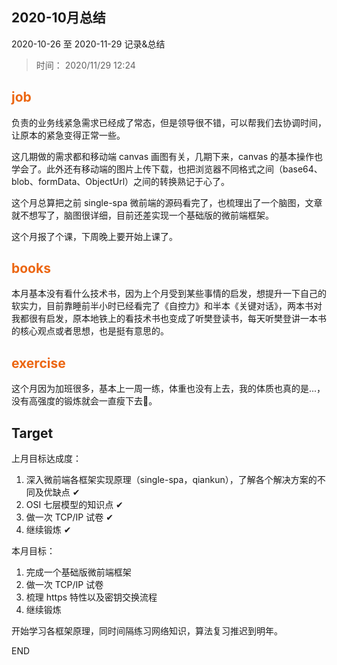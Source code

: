 ## 2020-10月总结

2020-10-26 至 2020-11-29 记录&总结
 
> 时间： 2020/11/29 12:24

## <span class="important-font">job</span>

负责的业务线紧急需求已经成了常态，但是领导很不错，可以帮我们去协调时间，让原本的紧急变得正常一些。

这几期做的需求都和移动端 canvas 画图有关，几期下来，canvas 的基本操作也学会了。此外还有移动端的图片上传下载，也把浏览器不同格式之间（base64、blob、formData、ObjectUrl）之间的转换熟记于心了。

这个月总算把之前 single-spa 微前端的源码看完了，也梳理出了一个脑图，文章就不想写了，脑图很详细，目前还差实现一个基础版的微前端框架。

这个月报了个课，下周晚上要开始上课了。

## <span class="important-font">books</span>

本月基本没有看什么技术书，因为上个月受到某些事情的启发，想提升一下自己的软实力，目前靠睡前半小时已经看完了《自控力》和半本《关键对话》，两本书对我都很有启发，原本地铁上的看技术书也变成了听樊登读书，每天听樊登讲一本书的核心观点或者思想，也是挺有意思的。

## <span class="important-font">exercise</span>

这个月因为加班很多，基本上一周一练，体重也没有上去，我的体质也真的是...，没有高强度的锻炼就会一直瘦下去🤮。

## Target

上月目标达成度：
1. 深入微前端各框架实现原理（single-spa，qiankun），了解各个解决方案的不同及优缺点 ✔
2. OSI 七层模型的知识点 ✔
3. 做一次 TCP/IP 试卷 ✔
4. 继续锻炼 ✔

本月目标：
1. 完成一个基础版微前端框架
2. 做一次 TCP/IP 试卷
3. 梳理 https 特性以及密钥交换流程
4. 继续锻炼

开始学习各框架原理，同时间隔练习网络知识，算法复习推迟到明年。

END

<style>
.important-font {
    color:#ec6611;
    font-weight:bold;
}
</style>